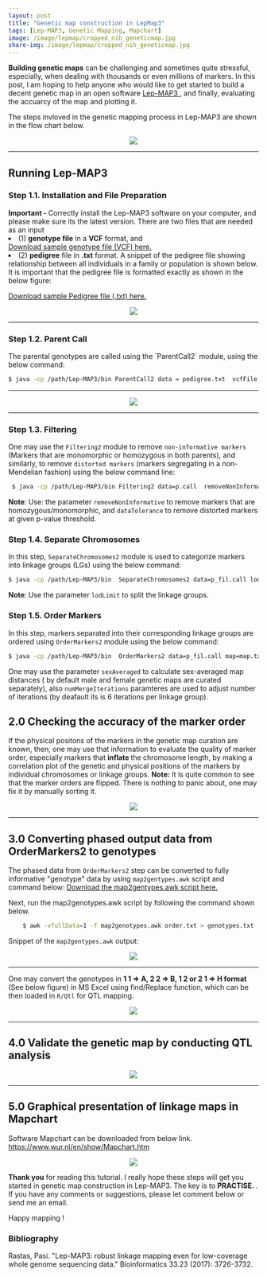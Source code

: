 ```yaml
---
layout: post
title: "Genetic map construction in LepMap3"
tags: [Lep-MAP3, Genetic Mapping, Mapchart]
image: /image/lepmap/cropped_nih_geneticmap.jpg
share-img: /image/lepmap/cropped_nih_geneticmap.jpg
---
```


__Building genetic maps__ can be challenging and sometimes quite stressful, especially, when dealing with thousands or even millions of markers. In this post, I am hoping to help anyone who would like to get started to build a decent genetic map in an open software 
<a href="https://sourceforge.net/projects/lep-map3/"> Lep-MAP3 </a>, and finally, evaluating the accuarcy of the map and plotting it.

The steps invloved in the genetic mapping process in Lep-MAP3 are shown in the flow chart below. 

<center><img src="/image/lepmap/lepmap_flow.png"></center>
<hr>


<h2> Running Lep-MAP3 </h2>

<h3>Step 1.1. Installation and File Preparation</h3>
<strong> Important - </strong> Correctly install the Lep-MAP3 software on your computer, and please make sure its the latest version. 
There are two files that are needed as an input 
<li>(1) <strong> genotype file</strong> in a <strong>VCF</strong> format, and </li>
<a href="/image/lepmap/sample_Genotype3.vcf" target="_blank">Download sample genotype file (VCF) here.</a>

<li>(2) <strong> pedigree</strong> file in <strong>.txt</strong> format. A snippet of the pedigree file showing relationship between all individuals in a family or population is shown below. It is important that the pedigree file is formatted exactly as shown in the below figure: </li>

<a href="/image/lepmap/sample_Pedigree.txt" target="_blank">Download sample Pedigree file (.txt) here.</a>
<br>
<center><img src="/image/lepmap/ped.png"></center>
<hr>


<h3>Step 1.2. Parent Call</h3>
The parental genotypes are called using the `ParentCall2` module, using the below command:

```bash
$ java -cp /path/Lep-MAP3/bin ParentCall2 data = pedigree.txt  vcfFile = File.vcf > p.call
```
<hr>
<center><img src="/image/lepmap/runlepmap3.gif"></center>

<hr>

<h3>Step 1.3. Filtering </h3>

One may use the `Filtering2` module to remove `non-informative markers` (Markers that are monomorphic or homozygous in both parents), and similarly, to remove `distorted markers` (markers segregating in a non-Mendelian fashion) using the below command line:

```bash
 $ java -cp /path/Lep-MAP3/bin Filtering2 data=p.call  removeNonInformative=1 dataTolerance=0.001  > p_fil.call
```

__Note__: Use: the parameter `removeNonInformative` to remove markers that are homozygous/monomorphic, and `dataTolerance` to remove distorted markers at given p-value threshold.

<h3>Step 1.4. Separate Chromosomes </h3>

In this step, `SeparateChromosomes2` module is used to categorize markers into linkage groups (LGs) using the below command:

```bash
$ java -cp /path/Lep-MAP3/bin  SeparateChromosomes2 data=p_fil.call lodLimit=10 > map.txt
```

__Note__: Use the parameter `lodLimit` to split the linkage groups. 

<h3>Step 1.5. Order Markers </h3>

In this step, markers separated into their corresponding linkage groups are ordered using `OrderMarkers2` module using the below command:

```bash
$ java -cp /path/Lep-MAP3/bin  OrderMarkers2 data=p_fil.call map=map.txt > order.txt
```

	
One may use the parameter `sexAveraged`  to calculate sex-averaged map distances ( by default male and female genetic maps are curated separately), also `numMergeIterations` paramteres are used to adjust number of iterations (by deafault its is 6 iterations per linkage group). 

<h2> 2.0 Checking the accuracy of the marker order </h2>

If the physical positons of the markers in the genetic map curation are known, then, one may use that information to evaluate the quality of marker order, especially markers that <strong> inflate </strong> the chromosome length, by making a correlation plot of the genetic and physical positions of the markers by individual chromosomes or linkage groups. 
<strong>Note:</strong> It is quite common to see that the marker orders are flipped. There is nothing to panic about, one may fix it by manually sorting it.

<center><img src="/image/lepmap/corr_geneticmap.png"></center>

<hr>

<h2> 3.0 Converting phased output data from OrderMarkers2 to genotypes </h2>

The phased data from `OrderMarkers2` step can be converted to fully informative "genotype" data by using `map2gentypes.awk` script and command below: 
<a href="/image/lepmap/map2genotypes.awk" target="_blank">Download the map2gentypes.awk script here.</a>
<br>

Next, run the map2genotypes.awk script by following the command shown below.
```bash
	$ awk -vfullData=1 -f map2genotypes.awk order.txt > genotypes.txt
```

Snippet of the `map2gentypes.awk` output:

<center><img src="/image/lepmap/orderOutput.png"></center>
<hr>

One may convert the genotypes in <strong> 1 1 => A, 2 2 => B, 1 2 or 2 1 => H format </strong> (See below figure) in MS Excel using find/Replace function, which can be then loaded in `R/Qtl` for QTL mapping.

<center><img src="/image/lepmap/rqtlFormat.png">

</center>
<hr>


<h2> 4.0 Validate the genetic map by conducting QTL analysis </h2>

<center><img src="/image/lepmap/qtl.png"></center>

<hr>	


<h2> 5.0 Graphical presentation of linkage maps in Mapchart </h2>

Software Mapchart can be downloaded from below link.
https://www.wur.nl/en/show/Mapchart.htm

<center><img src="/image/lepmap/mapChart.png"></center>


__Thank you__ for reading this tutorial. I really hope these steps will get you started in genetic map construction in Lep-MAP3. The key is to <strong> PRACTISE. </strong>. If you have any comments or suggestions, please let comment below or send me an email. 

Happy mapping !


<h3> Bibliography </h3>
Rastas, Pasi. "Lep-MAP3: robust linkage mapping even for low-coverage whole genome sequencing data." Bioinformatics 33.23 (2017): 3726-3732.


<!-- Global site tag (gtag.js) - Google Analytics -->
<script async src="https://www.googletagmanager.com/gtag/js?id=UA-123359651-1"></script>
<script>
  window.dataLayer = window.dataLayer || [];
  function gtag(){dataLayer.push(arguments);}
  gtag('js', new Date());
  gtag('config', 'UA-123359651-1');
</script>

<script async src="//pagead2.googlesyndication.com/pagead/js/adsbygoogle.js"></script>
<script>
  (adsbygoogle = window.adsbygoogle || []).push({
    google_ad_client: "ca-pub-5126027065024936",
    enable_page_level_ads: true
  });
</script>
